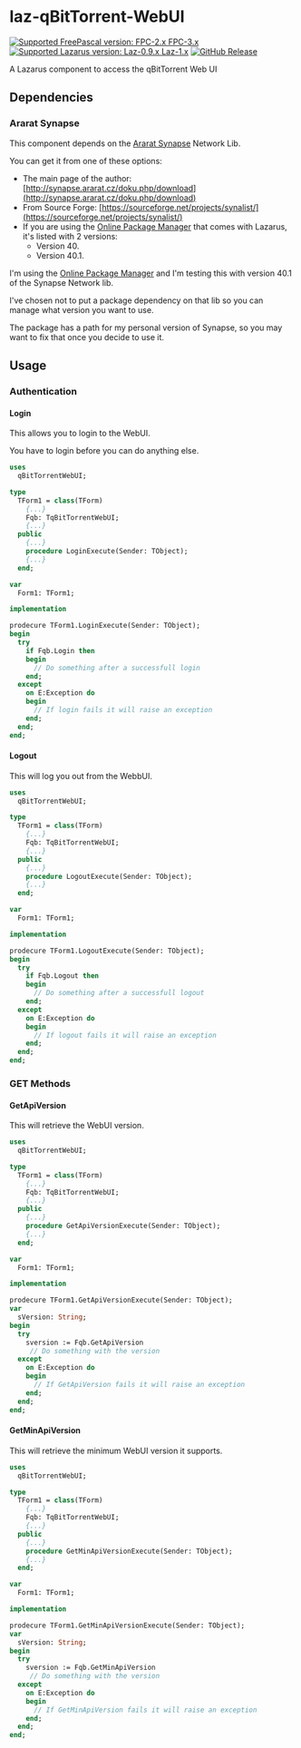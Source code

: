# laz-qBitTorrent-WebUI
[![Supported FreePascal version: FPC-2.x FPC-3.x](https://img.shields.io/badge/Free%20Pascal-2.x~3.x-blue.svg)](https://github.com/gcarreno/laz-qBitTorrent-WebUI) [![Supported Lazarus version: Laz-0.9.x Laz-1.x](https://img.shields.io/badge/Lazarus-0.9.x~1.x-blue.svg)](https://github.com/gcarreno/laz-qBitTorrent-WebUI) [![GitHub Release](https://img.shields.io/github/release/gcarreno/laz-qBitTorrent-WebUI.svg)](https://github.com/gcarreno/laz-qBitTorrent-WebUI/releases)

A Lazarus component to access the qBitTorrent Web UI

## Dependencies

### Ararat Synapse

This component depends on the [Ararat Synapse](http://synapse.ararat.cz/doku.php/start) Network Lib.

You can get it from one of these options:

 * The main page of the author: [http://synapse.ararat.cz/doku.php/download](http://synapse.ararat.cz/doku.php/download)
 * From Source Forge: [https://sourceforge.net/projects/synalist/](https://sourceforge.net/projects/synalist/)
 * If you are using the [Online Package Manager](http://wiki.freepascal.org/Online_Package_Manager) that comes with Lazarus, it's listed with 2 versions:
   * Version 40.
   * Version 40.1.

I'm using the [Online Package Manager](http://wiki.freepascal.org/Online_Package_Manager) and I'm testing this with version 40.1 of the Synapse Network lib.

I've chosen not to put a package dependency on that lib so you can manage what version you want to use.

The package has a path for my personal version of Synapse, so you may want to fix that once you decide to use it.

## Usage

### Authentication

#### Login

This allows you to login to the WebUI.

You have to login before you can do anything else.

```Pascal
uses
  qBitTorrentWebUI;

type
  TForm1 = class(TForm)
    {...}
    Fqb: TqBitTorrentWebUI;
    {...}
  public
    {...}
    procedure LoginExecute(Sender: TObject);
    {...}
  end;

var
  Form1: TForm1;

implementation

prodecure TForm1.LoginExecute(Sender: TObject);
begin
  try
    if Fqb.Login then
    begin
      // Do something after a successfull login
    end;
  except
    on E:Exception do
    begin
      // If login fails it will raise an exception
    end;
  end;
end;
```

#### Logout

This will log you out from the WebbUI.

```Pascal
uses
  qBitTorrentWebUI;

type
  TForm1 = class(TForm)
    {...}
    Fqb: TqBitTorrentWebUI;
    {...}
  public
    {...}
    procedure LogoutExecute(Sender: TObject);
    {...}
  end;

var
  Form1: TForm1;

implementation

prodecure TForm1.LogoutExecute(Sender: TObject);
begin
  try
    if Fqb.Logout then
    begin
      // Do something after a successfull logout
    end;
  except
    on E:Exception do
    begin
      // If logout fails it will raise an exception
    end;
  end;
end;
```

### GET Methods

#### GetApiVersion

This will retrieve the WebUI version.

```Pascal
uses
  qBitTorrentWebUI;

type
  TForm1 = class(TForm)
    {...}
    Fqb: TqBitTorrentWebUI;
    {...}
  public
    {...}
    procedure GetApiVersionExecute(Sender: TObject);
    {...}
  end;

var
  Form1: TForm1;

implementation

prodecure TForm1.GetApiVersionExecute(Sender: TObject);
var
  sVersion: String;
begin
  try
    sversion := Fqb.GetApiVersion
     // Do something with the version
  except
    on E:Exception do
    begin
      // If GetApiVersion fails it will raise an exception
    end;
  end;
end;
```

#### GetMinApiVersion

This will retrieve the minimum WebUI version it supports.

```Pascal
uses
  qBitTorrentWebUI;

type
  TForm1 = class(TForm)
    {...}
    Fqb: TqBitTorrentWebUI;
    {...}
  public
    {...}
    procedure GetMinApiVersionExecute(Sender: TObject);
    {...}
  end;

var
  Form1: TForm1;

implementation

prodecure TForm1.GetMinApiVersionExecute(Sender: TObject);
var
  sVersion: String;
begin
  try
    sversion := Fqb.GetMinApiVersion
     // Do something with the version
  except
    on E:Exception do
    begin
      // If GetMinApiVersion fails it will raise an exception
    end;
  end;
end;
```
